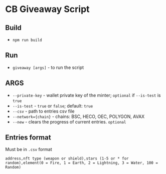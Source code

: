 # CB Giveaway Script
## Build

- `npm run build`

## Run

- `giveaway [args]` - to run the script

## ARGS
- `--private-key` - wallet private key of the minter; `optional` if `--is-test` is `true`
- `--is-test` - `true` or `false`; default: `true`
- `--csv` - path to entries csv file
- `--network={chain}` - chains: BSC, HECO, OEC, POLYGON, AVAX
- `--new` - clears the progress of current entries. `optional`

## Entries format 
Must be in `.csv` format

`address,nft type (weapon or shield),stars (1-5 or * for random),element(0 = Fire, 1 = Earth, 2 = Lightning, 3 = Water, 100 = Random)`